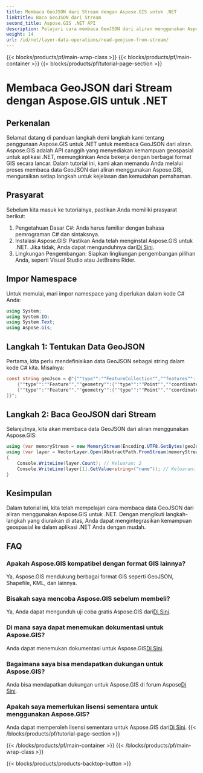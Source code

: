 ```yaml
---
title: Membaca GeoJSON dari Stream dengan Aspose.GIS untuk .NET
linktitle: Baca GeoJSON dari Stream
second_title: Aspose.GIS .NET API
description: Pelajari cara membaca GeoJSON dari aliran menggunakan Aspose.GIS untuk .NET. Ikuti panduan langkah demi langkah kami untuk integrasi geospasial yang lancar ke dalam aplikasi Anda.
weight: 14
url: /id/net/layer-data-operations/read-geojson-from-stream/
---
```


{{< blocks/products/pf/main-wrap-class >}}
{{< blocks/products/pf/main-container >}}
{{< blocks/products/pf/tutorial-page-section >}}

# Membaca GeoJSON dari Stream dengan Aspose.GIS untuk .NET

## Perkenalan
Selamat datang di panduan langkah demi langkah kami tentang penggunaan Aspose.GIS untuk .NET untuk membaca GeoJSON dari aliran. Aspose.GIS adalah API canggih yang menyediakan kemampuan geospasial untuk aplikasi .NET, memungkinkan Anda bekerja dengan berbagai format GIS secara lancar. Dalam tutorial ini, kami akan memandu Anda melalui proses membaca data GeoJSON dari aliran menggunakan Aspose.GIS, menguraikan setiap langkah untuk kejelasan dan kemudahan pemahaman.
## Prasyarat
Sebelum kita masuk ke tutorialnya, pastikan Anda memiliki prasyarat berikut:
1. Pengetahuan Dasar C#: Anda harus familiar dengan bahasa pemrograman C# dan sintaksnya.
2.  Instalasi Aspose.GIS: Pastikan Anda telah menginstal Aspose.GIS untuk .NET. Jika tidak, Anda dapat mengunduhnya dari[Di Sini](https://releases.aspose.com/gis/net/).
3. Lingkungan Pengembangan: Siapkan lingkungan pengembangan pilihan Anda, seperti Visual Studio atau JetBrains Rider.

## Impor Namespace
Untuk memulai, mari impor namespace yang diperlukan dalam kode C# Anda:
```csharp
using System;
using System.IO;
using System.Text;
using Aspose.Gis;
```

## Langkah 1: Tentukan Data GeoJSON
Pertama, kita perlu mendefinisikan data GeoJSON sebagai string dalam kode C# kita. Misalnya:
```csharp
const string geoJson = @"{""type"":""FeatureCollection"",""features"":[
    {""type"":""Feature"",""geometry"":{""type"":""Point"",""coordinates"":[0, 1]},""properties"":{""name"":""John""}},
    {""type"":""Feature"",""geometry"":{""type"":""Point"",""coordinates"":[2, 3]},""properties"":{""name"":""Mary""}}
]}";
```
## Langkah 2: Baca GeoJSON dari Stream
Selanjutnya, kita akan membaca data GeoJSON dari aliran menggunakan Aspose.GIS:
```csharp
using (var memoryStream = new MemoryStream(Encoding.UTF8.GetBytes(geoJson)))
using (var layer = VectorLayer.Open(AbstractPath.FromStream(memoryStream), Drivers.GeoJson))
{
    Console.WriteLine(layer.Count); // Keluaran: 2
    Console.WriteLine(layer[1].GetValue<string>("name")); // Keluaran: Maria
}
```

## Kesimpulan
Dalam tutorial ini, kita telah mempelajari cara membaca data GeoJSON dari aliran menggunakan Aspose.GIS untuk .NET. Dengan mengikuti langkah-langkah yang diuraikan di atas, Anda dapat mengintegrasikan kemampuan geospasial ke dalam aplikasi .NET Anda dengan mudah.
## FAQ
### Apakah Aspose.GIS kompatibel dengan format GIS lainnya?
Ya, Aspose.GIS mendukung berbagai format GIS seperti GeoJSON, Shapefile, KML, dan lainnya.
### Bisakah saya mencoba Aspose.GIS sebelum membeli?
 Ya, Anda dapat mengunduh uji coba gratis Aspose.GIS dari[Di Sini](https://releases.aspose.com/).
### Di mana saya dapat menemukan dokumentasi untuk Aspose.GIS?
 Anda dapat menemukan dokumentasi untuk Aspose.GIS[Di Sini](https://reference.aspose.com/gis/net/).
### Bagaimana saya bisa mendapatkan dukungan untuk Aspose.GIS?
 Anda bisa mendapatkan dukungan untuk Aspose.GIS di forum Aspose[Di Sini](https://forum.aspose.com/c/gis/33).
### Apakah saya memerlukan lisensi sementara untuk menggunakan Aspose.GIS?
 Anda dapat memperoleh lisensi sementara untuk Aspose.GIS dari[Di Sini](https://purchase.aspose.com/temporary-license/).
{{< /blocks/products/pf/tutorial-page-section >}}

{{< /blocks/products/pf/main-container >}}
{{< /blocks/products/pf/main-wrap-class >}}

{{< blocks/products/products-backtop-button >}}
